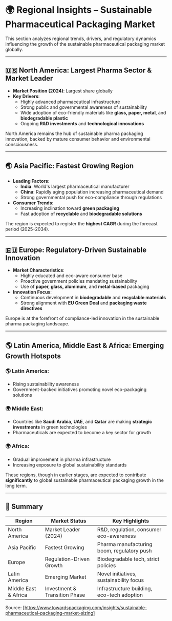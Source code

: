 # 🌍 Regional Insights – Sustainable Pharmaceutical Packaging Market

This section analyzes regional trends, drivers, and regulatory dynamics influencing the growth of the sustainable pharmaceutical packaging market globally.

---

## 🇺🇸 North America: Largest Pharma Sector & Market Leader

- **Market Position (2024)**: Largest share globally
- **Key Drivers**:
  - Highly advanced pharmaceutical infrastructure
  - Strong public and governmental awareness of sustainability
  - Wide adoption of eco-friendly materials like **glass, paper, metal**, and **biodegradable plastic**
  - Ongoing **R&D investments** and **technological innovations**

North America remains the hub of sustainable pharma packaging innovation, backed by mature consumer behavior and environmental consciousness.

---

## 🌏 Asia Pacific: Fastest Growing Region

- **Leading Factors**:
  - **India**: World's largest pharmaceutical manufacturer
  - **China**: Rapidly aging population increasing pharmaceutical demand
  - Strong governmental push for eco-compliance through regulations
- **Consumer Trends**:
  - Increasing inclination toward **green packaging**
  - Fast adoption of **recyclable** and **biodegradable solutions**

The region is expected to register the **highest CAGR** during the forecast period (2025–2034).

---

## 🇪🇺 Europe: Regulatory-Driven Sustainable Innovation

- **Market Characteristics**:
  - Highly educated and eco-aware consumer base
  - Proactive government policies mandating sustainability
  - Use of **paper, glass, aluminum**, and **metal-based** packaging
- **Innovation Focus**:
  - Continuous development in **biodegradable** and **recyclable materials**
  - Strong alignment with **EU Green Deal** and **packaging waste directives**

Europe is at the forefront of compliance-led innovation in the sustainable pharma packaging landscape.

---

## 🌎 Latin America, Middle East & Africa: Emerging Growth Hotspots

### 🌎 Latin America:
- Rising sustainability awareness
- Government-backed initiatives promoting novel eco-packaging solutions

### 🌍 Middle East:
- Countries like **Saudi Arabia**, **UAE**, and **Qatar** are making **strategic investments** in green technologies
- Pharmaceuticals are expected to become a key sector for growth

### 🌍 Africa:
- Gradual improvement in pharma infrastructure
- Increasing exposure to global sustainability standards

These regions, though in earlier stages, are expected to contribute **significantly** to global sustainable pharmaceutical packaging growth in the long term.

---

## 📌 Summary

| Region           | Market Status              | Key Highlights |
|------------------|----------------------------|----------------|
| North America    | Market Leader (2024)       | R&D, regulation, consumer eco-awareness |
| Asia Pacific     | Fastest Growing            | Pharma manufacturing boom, regulatory push |
| Europe           | Regulation-Driven Growth   | Biodegradable tech, strict policies |
| Latin America    | Emerging Market            | Novel initiatives, sustainability focus |
| Middle East & Africa | Investment & Transition Phase | Infrastructure building, eco-tech adoption |

Source: [https://www.towardspackaging.com/insights/sustainable-pharmaceutical-packaging-market-sizing]

